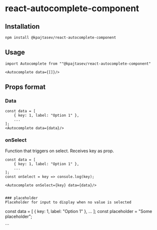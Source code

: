 # react-autocomplete-component

## Installation
```
npm install @kpajtasev/react-autocomplete-component
```

## Usage
```
import Autocomplete from ""@kpajtasev/react-autocomplete-component"

<Autocomplete data={[]}/>
```

## Props format

### Data
```
const data = [
    { key: 1, label: "Option 1" },
    ...
];
<Autocomplete data={data}/>
```

### onSelect
Function that triggers on select. Receives key as prop.
```
const data = [
    { key: 1, label: "Option 1" },
    ...
];
const onSelect = key => console.log(key);

<Autocomplete onSelect={key} data={data}/>
```
```

### placeholder
Placeholder for input to display when no value is selected
```
const data = [
    { key: 1, label: "Option 1" },
    ...
];
const placeholder = "Some placeholder";

<Autocomplete placeholder={placeholder} data={data}/>
```